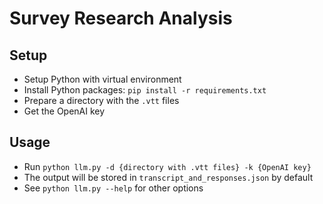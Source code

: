 # Survey Research Analysis


## Setup

- Setup Python with virtual environment
- Install Python packages: `pip install -r requirements.txt`
- Prepare a directory with the `.vtt` files
- Get the OpenAI key

## Usage

- Run `python llm.py -d {directory with .vtt files} -k {OpenAI key}`
- The output will be stored in `transcript_and_responses.json` by default
- See `python llm.py --help` for other options
